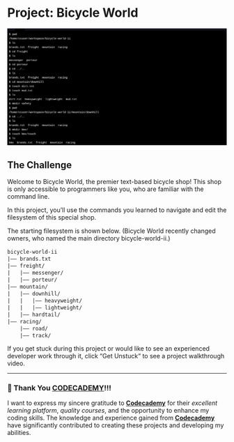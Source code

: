 # Project: Bicycle World

![alt text](image.png)

## The Challenge

Welcome to Bicycle World, the premier text-based bicycle shop! This shop is only accessible to programmers like you, who are familiar with the command line.

In this project, you’ll use the commands you learned to navigate and edit the filesystem of this special shop.

The starting filesystem is shown below. (Bicycle World recently changed owners, who named the main directory bicycle-world-ii.)

```
bicycle-world-ii
|—— brands.txt
|—— freight/
|   |—— messenger/
|   |—— porteur/
|—— mountain/
|   |—— downhill/
|   |   |—— heavyweight/
|   |   |—— lightweight/
|   |—— hardtail/
|—— racing/
    |—— road/
    |—— track/

```

If you get stuck during this project or would like to see an experienced developer work through it, click “Get Unstuck“ to see a project walkthrough video.

---

### 🙏 Thank You [CODECADEMY](http://www.codecademy.com/)!!!

I want to express my sincere gratitude to [**Codecademy**](http://www.codecademy.com/) for their *excellent learning platform*, *quality courses*, and the opportunity to enhance my coding skills. The knowledge and experience gained from [**Codecademy**](http://www.codecademy.com/) have significantly contributed to creating these projects and developing my abilities.